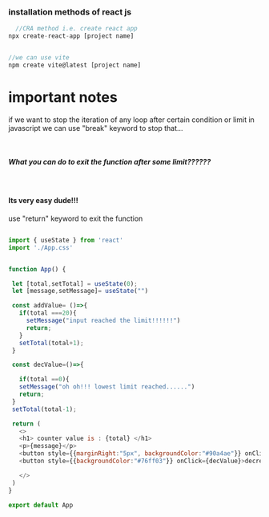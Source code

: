 <h3>installation methods of react js</h3>

```javascript
  //CRA method i.e. create react app
npx create-react-app [project name]


//we can use vite
npm create vite@latest [project name]
```
# important notes
<p>if we want to stop the iteration of any loop after certain condition or limit in javascript we can use "break" keyword to stop that...</p><br>
<h5>What you can do to exit the function after some limit??????</h5><br>
<h4>Its very easy dude!!!</h4>
<p>use "return" keyword to exit the function</p>

 ```javascript

import { useState } from 'react'
import './App.css'


function App() {

  let [total,setTotal] = useState(0);
  let [message,setMessage]= useState("")

  const addValue= ()=>{
    if(total ===20){
      setMessage("input reached the limit!!!!!!") 
      return;
    }
    setTotal(total+1);
  }

  const decValue=()=>{

    if(total ==0){
    setMessage("oh oh!!! lowest limit reached......")
    return;
  }
  setTotal(total-1);

  return (
    <>
    <h1> counter value is : {total} </h1>
    <p>{message}</p>
    <button style={{marginRight:"5px", backgroundColor:"#90a4ae"}} onClick={addValue}>add value</button>
    <button style={{backgroundColor:"#76ff03"}} onClick={decValue}>decrease value</button>

    </>
  )
}

export default App


```
